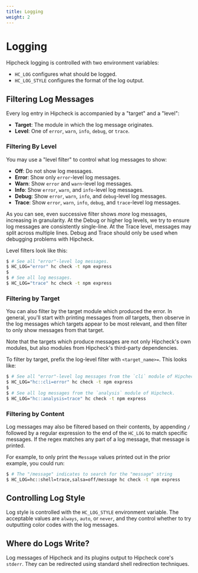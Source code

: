 ```yaml
---
title: Logging
weight: 2
---
```


# Logging

Hipcheck logging is controlled with two environment variables:

* `HC_LOG` configures what should be logged.
* `HC_LOG_STYLE` configures the format of the log output.

## Filtering Log Messages

Every log entry in Hipcheck is accompanied by a "target" and a "level":

* __Target__: The module in which the log message originates.
* __Level__: One of `error`,  `warn`, `info`, `debug`, or `trace`.

### Filtering By Level

You may use a "level filter" to control what log messages to show:

- __Off__: Do not show log messages.
- __Error__: Show only `error`-level log messages.
- __Warn__: Show `error` and `warn`-level log messages.
- __Info__: Show `error`, `warn`, and `info`-level log messages.
- __Debug__: Show `error`, `warn`, `info`, and `debug`-level log messages.
- __Trace__: Show `error`, `warn`, `info`, `debug`, and `trace`-level log messages.

As you can see, even successive filter shows _more_ log messages, increasing
in granularity. At the Debug or higher log levels, we try to ensure log
messages are consistently single-line. At the Trace level, messages may split
across multiple lines. Debug and Trace should only be used when debugging problems
with Hipcheck.

Level filters look like this:

```sh
$ # See all "error"-level log messages.
$ HC_LOG="error" hc check -t npm express
$
$ # See all log messages.
$ HC_LOG="trace" hc check -t npm express
```

### Filtering by Target

You can also filter by the target module which produced the error. In general,
you'll start with printing messages from _all_ targets, then observe in the log
messages which targets appear to be most relevant, and then filter to only show
messages from that target.

Note that the targets which produce messages are not only Hipcheck's own modules,
but also modules from Hipcheck's third-party dependencies.

To filter by target, prefix the log-level filter with `<target_name>=`. This
looks like:

```sh
$ # See all "error"-level log messages from the `cli` module of Hipcheck.
$ HC_LOG="hc::cli=error" hc check -t npm express
$
$ # See all log messages from the `analysis` module of Hipcheck.
$ HC_LOG="hc::analysis=trace" hc check -t npm express
```

### Filtering by Content

Log messages may also be filtered based on their contents, by appending `/` followed by
a regular expression to the end of the `HC_LOG` to match specific messages. If the
regex matches any part of a log message, that message is printed.

For example, to only print the `Message` values printed out in the prior example, you
could run:

```sh
$ # The "/message" indicates to search for the "message" string
$ HC_LOG=hc::shell=trace,salsa=off/message hc check -t npm express
```

## Controlling Log Style

Log style is controlled with the `HC_LOG_STYLE` environment variable. The acceptable
values are `always`, `auto`, or `never`, and they control whether to try outputting color codes
with the log messages.

## Where do Logs Write?

Log messages of Hipcheck and its plugins output to Hipcheck core's `stderr`. They can be redirected using standard shell redirection techniques.